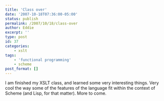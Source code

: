 ```yaml
---
title: 'Class over'
date: '2007-10-18T07:36:00-05:00'
status: publish
permalink: /2007/10/18/class-over
author: Eddie
excerpt: ''
type: post
id: 37
categories:
    - xslt
tags:
    - 'functional programming'
    - scheme
post_format: []
---
```

I am finished my XSLT class, and learned some very interesting things. Very cool the way some of the features of the language fit within the context of Scheme (and Lisp, for that matter).  More to come.